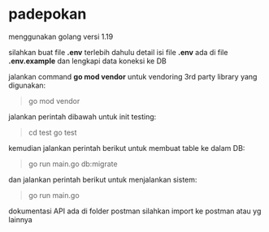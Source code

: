 # padepokan
menggunakan golang versi 1.19

silahkan buat file **.env** terlebih dahulu detail isi file **.env** ada di file **.env.example** dan lengkapi data koneksi ke DB

jalankan command **go mod vendor** untuk vendoring 3rd party library yang digunakan:
> go mod vendor

jalankan perintah dibawah untuk init testing:
> cd test
> go test

kemudian jalankan perintah berikut untuk membuat table ke dalam DB:
> go run main.go db:migrate

dan jalankan perintah berikut untuk menjalankan sistem:
> go run main.go



dokumentasi API ada di folder postman silahkan import ke postman atau yg lainnya